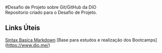#Desafio de Projeto sobre Git/GitHub da DIO  
Repositorio criado para o Desafio de Projeto.
 
## Links Úteis 
[Sintax Basica Markdown](https://www.markdownguide.org/basic-syntax/)
[Base para estudos e realização dos Bootcamps] (https://www.dio.me/)
